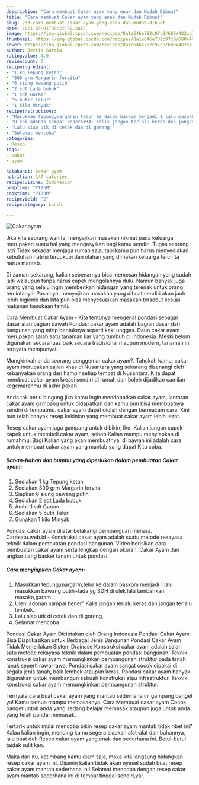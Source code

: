 ```yaml
---
description: "Cara membuat Cakar ayam yang enak dan Mudah Dibuat"
title: "Cara membuat Cakar ayam yang enak dan Mudah Dibuat"
slug: 233-cara-membuat-cakar-ayam-yang-enak-dan-mudah-dibuat
date: 2021-03-01T09:22:59.582Z
image: https://img-global.cpcdn.com/recipes/8a1e646e782c97c9/680x482cq70/cakar-ayam-foto-resep-utama.jpg
thumbnail: https://img-global.cpcdn.com/recipes/8a1e646e782c97c9/680x482cq70/cakar-ayam-foto-resep-utama.jpg
cover: https://img-global.cpcdn.com/recipes/8a1e646e782c97c9/680x482cq70/cakar-ayam-foto-resep-utama.jpg
author: Bertie Garcia
ratingvalue: 4.9
reviewcount: 3
recipeingredient:
- "1 kg Tepung ketan"
- "300 grm Margarin forvita"
- "6 siung bawang putih"
- "2 sdt Lada bubuk"
- "1 sdt Garam"
- "5 butir Telur"
- "1 kilo Minyak"
recipeinstructions:
- "Masukkan tepung,margarin,telur ke dalam baskom menjadi 1 lalu masukkan bawang putih+lada yg SDH di ulek lalu tambahkan masako,garam."
- "Uleni adonan sampai bener&#34; Kalis jangan terlalu keras dan jangan terlalu lembek."
- "Lalu siap utk di cetak dan di goreng,"
- "Selamat mencoba"
categories:
- Resep
tags:
- cakar
- ayam

katakunci: cakar ayam 
nutrition: 147 calories
recipecuisine: Indonesian
preptime: "PT25M"
cooktime: "PT33M"
recipeyield: "2"
recipecategory: Lunch

---
```



![Cakar ayam](https://img-global.cpcdn.com/recipes/8a1e646e782c97c9/680x482cq70/cakar-ayam-foto-resep-utama.jpg)

Jika kita seorang wanita, menyajikan masakan nikmat pada keluarga merupakan suatu hal yang mengasyikan bagi kamu sendiri. Tugas seorang istri Tidak sekadar menjaga rumah saja, tapi kamu pun harus menyediakan kebutuhan nutrisi tercukupi dan olahan yang dimakan keluarga tercinta harus mantab.

Di zaman  sekarang, kalian sebenarnya bisa memesan hidangan yang sudah jadi walaupun tanpa harus capek mengolahnya dulu. Namun banyak juga orang yang selalu ingin memberikan hidangan yang terenak untuk orang tercintanya. Pasalnya, menyajikan masakan yang dibuat sendiri akan jauh lebih higienis dan kita pun bisa menyesuaikan masakan tersebut sesuai makanan kesukaan famili. 

Cara Membuat Cakar Ayam - Kita tentunya mengenal pondasi sebagai dasar atau bagian bawah Pondasi cakar ayam adalah bagian dasar dari bangunan yang mirip bentuknya seperti kaki unggas. Daun cakar ayam merupakan salah satu tanaman liar yang tumbuh di Indonesia. Meski belum digunakan secara luas baik secara tradisional maupun modern, tanaman ini ternyata mempunyai.

Mungkinkah anda seorang penggemar cakar ayam?. Tahukah kamu, cakar ayam merupakan sajian khas di Nusantara yang sekarang disenangi oleh kebanyakan orang dari hampir setiap tempat di Nusantara. Kita dapat membuat cakar ayam kreasi sendiri di rumah dan boleh dijadikan camilan kegemaranmu di akhir pekan.

Anda tak perlu bingung jika kamu ingin mendapatkan cakar ayam, lantaran cakar ayam gampang untuk didapatkan dan kamu pun bisa membuatnya sendiri di tempatmu. cakar ayam dapat diolah dengan bermacam cara. Kini pun telah banyak resep kekinian yang membuat cakar ayam lebih lezat.

Resep cakar ayam juga gampang untuk dibikin, lho. Kalian jangan capek-capek untuk membeli cakar ayam, sebab Kalian mampu menyiapkan di rumahmu. Bagi Kalian yang akan membuatnya, di bawah ini adalah cara untuk membuat cakar ayam yang mantab yang dapat Kita coba.

<!--inarticleads1-->

##### Bahan-bahan dan bumbu yang diperlukan dalam pembuatan Cakar ayam:

1. Sediakan 1 kg Tepung ketan
1. Sediakan 300 grm Margarin forvita
1. Siapkan 6 siung bawang putih
1. Sediakan 2 sdt Lada bubuk
1. Ambil 1 sdt Garam
1. Sediakan 5 butir Telur
1. Gunakan 1 kilo Minyak


Pondasi cakar ayam dilatar belakangi pembanguan menara. Carasatu.web.id - Konstruksi cakar ayam adalah suatu metode rekayasa teknik dalam pembuatan pondasi bangunan. Video berisikan cara pembuatan cakar ayam serta lengkap dengan ukuran. Cakar Ayam dan angkur tiang basket tanam untuk pondasi. 

<!--inarticleads2-->

##### Cara menyiapkan Cakar ayam:

1. Masukkan tepung,margarin,telur ke dalam baskom menjadi 1 lalu masukkan bawang putih+lada yg SDH di ulek lalu tambahkan masako,garam.
1. Uleni adonan sampai bener&#34; Kalis jangan terlalu keras dan jangan terlalu lembek.
1. Lalu siap utk di cetak dan di goreng,
1. Selamat mencoba


Pondasi Cakar Ayam Diciptakan oleh Orang Indonesia Pondasi Cakar Ayam Bisa Diaplikasikan untuk Berbagai Jenis Bangunan Pondasi Cakar Ayam Tidak Memerlukan Sistem Drainase Konstruksi cakar ayam adalah salah satu metode rekayasa teknik dalam pembuatan pondasi bangunan. Teknik konstruksi cakar ayam memungkinkan pembangunan struktur pada tanah lunak seperti rawa-rawa. Pondasi cakar ayam sangat cocok dipakai di segala jenis tanah, baik lembek ataupun keras. Pondasi cakar ayam banyak digunakan untuk membangun sebuah konstruksi atau infrastruktur. Teknik konstruksi cakar ayam memungkinkan pembangunan struktur. 

Ternyata cara buat cakar ayam yang mantab sederhana ini gampang banget ya! Kamu semua mampu memasaknya. Cara Membuat cakar ayam Cocok banget untuk anda yang sedang belajar memasak ataupun juga untuk anda yang telah pandai memasak.

Tertarik untuk mulai mencoba bikin resep cakar ayam mantab tidak ribet ini? Kalau kalian ingin, mending kamu segera siapkan alat-alat dan bahannya, lalu buat deh Resep cakar ayam yang enak dan sederhana ini. Betul-betul taidak sulit kan. 

Maka dari itu, ketimbang kamu diam saja, maka kita langsung hidangkan resep cakar ayam ini. Dijamin kalian tiidak akan nyesel sudah buat resep cakar ayam mantab sederhana ini! Selamat mencoba dengan resep cakar ayam mantab sederhana ini di tempat tinggal sendiri,ya!.

